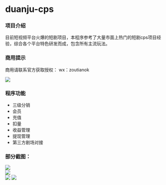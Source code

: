 # duanju-cps

### 项目介绍
目前短视频平台火爆的短剧项目，本程序参考了大量市面上热门的短剧cps项目经验，综合各个平台特色研发而成，包含所有主流玩法。

### 商用提示
商用请联系官方获取授权：
wx：zoutianok

![](https://duanju666.oss-cn-hangzhou.aliyuncs.com/jietu/qrcode.jpg?x-oss-process=image/resize,s_300
) 

### 程序功能
- 三级分销
- 会员
- 充值
- 扣量
- 收益管理
- 提现管理
- 第三方剧场对接

### 部分截图：  
![](https://duanju666.oss-cn-hangzhou.aliyuncs.com/jietu/1.png?x-oss-process=image/resize,s_300
)  
![](https://duanju666.oss-cn-hangzhou.aliyuncs.com/jietu/2.png?x-oss-process=image/resize,s_300
)  
![](https://duanju666.oss-cn-hangzhou.aliyuncs.com/jietu/3.png?x-oss-process=image/resize,s_300
)
![](https://duanju666.oss-cn-hangzhou.aliyuncs.com/jietu/6.jpg?x-oss-process=image/resize,s_500
)